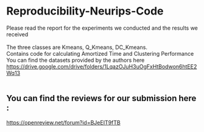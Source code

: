 # Reproducibility-Neurips-Code
Please read the report for the experiments we conducted and the results we received <br><br>
The three classes are Kmeans, Q_Kmeans, DC_Kmeans.<br>
Contains code for calculating Amortized Time and Clustering Performance <br>
You can find the datasets provided by the authors here <br>
https://drive.google.com/drive/folders/1LqazOJuH3uOgFxHtBodwon6htEE2Wq13
<br><br>
## You can find the reviews for our submission here :
https://openreview.net/forum?id=BJeEIT9fTB
